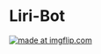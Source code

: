 # Liri-Bot
<a href="https://imgflip.com/gif/2kl6up"><img src="https://i.imgflip.com/2kl6up.gif" title="made at imgflip.com"/></a>
